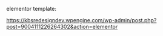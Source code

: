 


elementor template:

https://kbsredesigndev.wpengine.com/wp-admin/post.php?post=9004111226264302&action=elementor